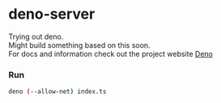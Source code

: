 # deno-server

Trying out deno. <br>
Might build something based on this soon. <br>
For docs and information check out the project website [Deno](https://deno.land/)

### Run 

```bash
deno (--allow-net) index.ts
```
